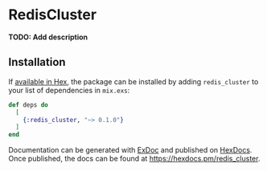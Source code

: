 # RedisCluster

**TODO: Add description**

## Installation

If [available in Hex](https://hex.pm/docs/publish), the package can be installed
by adding `redis_cluster` to your list of dependencies in `mix.exs`:

```elixir
def deps do
  [
    {:redis_cluster, "~> 0.1.0"}
  ]
end
```

Documentation can be generated with [ExDoc](https://github.com/elixir-lang/ex_doc)
and published on [HexDocs](https://hexdocs.pm). Once published, the docs can
be found at <https://hexdocs.pm/redis_cluster>.

